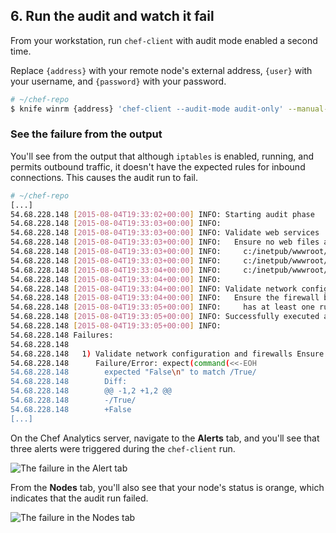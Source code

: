 ## 6. Run the audit and watch it fail

From your workstation, run `chef-client` with audit mode enabled a second time.

Replace `{address}` with your remote node's external address, `{user}` with your username, and `{password}` with your password.

```bash
# ~/chef-repo
$ knife winrm {address} 'chef-client --audit-mode audit-only' --manual-list --winrm-user {user} --winrm-password '{password}'
```

### See the failure from the output

You'll see from the output that although `iptables` is enabled, running, and permits outbound traffic, it doesn't have the expected rules for inbound connections. This causes the audit run to fail.

```bash
# ~/chef-repo
[...]
54.68.228.148 [2015-08-04T19:33:02+00:00] INFO: Starting audit phase
54.68.228.148 [2015-08-04T19:33:03+00:00] INFO:
54.68.228.148 [2015-08-04T19:33:03+00:00] INFO: Validate web services
54.68.228.148 [2015-08-04T19:33:03+00:00] INFO:   Ensure no web files are owned by the Administrators group
54.68.228.148 [2015-08-04T19:33:03+00:00] INFO:     c:/inetpub/wwwroot/Default.htm must not be owned by Administrators
54.68.228.148 [2015-08-04T19:33:03+00:00] INFO:     c:/inetpub/wwwroot/pages/Page1.htm must not be owned by Administrators
54.68.228.148 [2015-08-04T19:33:04+00:00] INFO:     c:/inetpub/wwwroot/pages/Page2.htm must not be owned by Administrators
54.68.228.148 [2015-08-04T19:33:04+00:00] INFO:
54.68.228.148 [2015-08-04T19:33:04+00:00] INFO: Validate network configuration and firewalls
54.68.228.148 [2015-08-04T19:33:04+00:00] INFO:   Ensure the firewall blocks public ICMPv4 Echo Request messages
54.68.228.148 [2015-08-04T19:33:05+00:00] INFO:     has at least one rule that blocks access (FAILED - 1)
54.68.228.148 [2015-08-04T19:33:05+00:00] INFO: Successfully executed all `control_group` blocks and contained examples
54.68.228.148 [2015-08-04T19:33:05+00:00] INFO:
54.68.228.148 Failures:
54.68.228.148
54.68.228.148   1) Validate network configuration and firewalls Ensure the firewall blocks public ICMPv4 Echo Request messages has at least one rule that blocks access
54.68.228.148      Failure/Error: expect(command(<<-EOH
54.68.228.148        expected "False\n" to match /True/
54.68.228.148        Diff:
54.68.228.148        @@ -1,2 +1,2 @@
54.68.228.148        -/True/
54.68.228.148        +False
[...]
```

On the Chef Analytics server, navigate to the **Alerts** tab, and you'll see that three alerts were triggered during the `chef-client` run.

![The failure in the Alert tab](chef-analytics/compliance-alert-failure-icmp.png)

From the **Nodes** tab, you'll also see that your node's status is orange, which indicates that the audit run failed.

![The failure in the Nodes tab](chef-analytics/compliance-node-failure.png)
